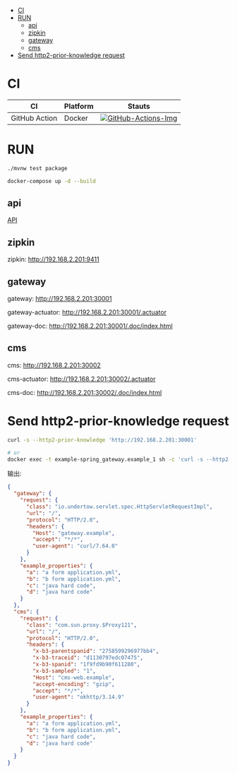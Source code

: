 <!-- TOC -->
- [CI](#ci)
- [RUN](#run)
  - [api](#api)
  - [zipkin](#zipkin)
  - [gateway](#gateway)
  - [cms](#cms)
- [Send http2-prior-knowledge request](#send-http2-prior-knowledge-request)
<!-- TOC -->

# CI

| CI            | Platform | Stauts                                      |
| ------------- | -------- | ------------------------------------------- |
| GitHub Action | Docker   | [![GitHub-Actions-Img]][GitHub-Actions-Url] |

# RUN

```bash
./mvnw test package 

docker-compose up -d --build
```

## api
[API](api.http)

## zipkin

zipkin: <http://192.168.2.201:9411>

## gateway

gateway: <http://192.168.2.201:30001>

gateway-actuator: <http://192.168.2.201:30001/.actuator>

gateway-doc: <http://192.168.2.201:30001/.doc/index.html>

## cms

cms: <http://192.168.2.201:30002>

cms-actuator: <http://192.168.2.201:30002/.actuator>

cms-doc: <http://192.168.2.201:30002/.doc/index.html>

# Send http2-prior-knowledge request

```sh
curl -s --http2-prior-knowledge 'http://192.168.2.201:30001'

# or
docker exec -t example-spring_gateway.example_1 sh -c 'curl -s --http2-prior-knowledge http://gateway.example | jq'
```

输出:
```json
{
  "gateway": {
    "request": {
      "class": "io.undertow.servlet.spec.HttpServletRequestImpl",
      "url": "/",
      "protocol": "HTTP/2.0",
      "headers": {
        "Host": "gateway.example",
        "accept": "*/*",
        "user-agent": "curl/7.64.0"
      }
    },
    "example_properties": {
      "a": "a form application.yml",
      "b": "b form application.yml",
      "c": "java hard code",
      "d": "java hard code"
    }
  },
  "cms": {
    "request": {
      "class": "com.sun.proxy.$Proxy121",
      "url": "/",
      "protocol": "HTTP/2.0",
      "headers": {
        "x-b3-parentspanid": "2758599296977bb4",
        "x-b3-traceid": "d1130797edc07475",
        "x-b3-spanid": "1f9fd9b90f611280",
        "x-b3-sampled": "1",
        "Host": "cms-web.example",
        "accept-encoding": "gzip",
        "accept": "*/*",
        "user-agent": "okhttp/3.14.9"
      }
    },
    "example_properties": {
      "a": "a form application.yml",
      "b": "b form application.yml",
      "c": "java hard code",
      "d": "java hard code"
    }
  }
}
```

[GitHub-Actions-Img]:https://github.com/linianhui/spring.example/workflows/test/badge.svg
[GitHub-Actions-Url]:https://github.com/linianhui/spring.example/actions
